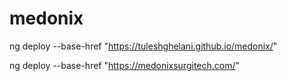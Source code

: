 # medonix

ng deploy --base-href "https://tuleshghelani.github.io/medonix/"

ng deploy --base-href "https://medonixsurgitech.com/"

